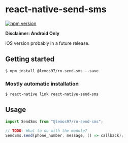 # react-native-send-sms

[![npm version](https://badge.fury.io/js/%40lemos97%2Frn-send-sms.svg)](https://badge.fury.io/js/%40lemos97%2Frn-send-sms)

**Disclaimer: Android Only**

iOS version probably in a future release.

## Getting started

`$ npm install @lemos97/rn-send-sms --save`

### Mostly automatic installation

`$ react-native link react-native-send-sms`

## Usage

```javascript
import SendSms from "@lemos97/rn-send-sms";

// TODO: What to do with the module?
SendSms.send(phone_number, message, () => callback);
```
